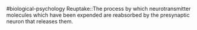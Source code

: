 #biological-psychology 
Reuptake::The process by which neurotransmitter molecules which have been expended are reabsorbed by the presynaptic neuron that releases them.
<!--SR:!2023-12-21,3,250-->